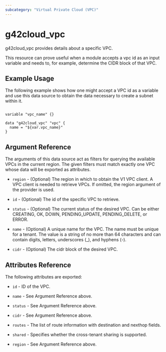 ```yaml
---
subcategory: "Virtual Private Cloud (VPC)"
---
```


# g42cloud\_vpc

g42cloud_vpc provides details about a specific VPC.

This resource can prove useful when a module accepts a vpc id as an input variable and needs to, for example, determine the CIDR block of that VPC.

## Example Usage

The following example shows how one might accept a VPC id as a variable and use this data source to obtain the data necessary to create a subnet within it.

```hcl

variable "vpc_name" {}

data "g42cloud_vpc" "vpc" {
  name = "${var.vpc_name}"
}

```

## Argument Reference

The arguments of this data source act as filters for querying the available VPCs in the current region. The given filters must match exactly one VPC whose data will be exported as attributes.

* `region` - (Optional) The region in which to obtain the V1 VPC client. A VPC client is needed to retrieve VPCs. If omitted, the region argument of the provider is used.

* `id` - (Optional) The id of the specific VPC to retrieve.

* `status` - (Optional) The current status of the desired VPC. Can be either CREATING, OK, DOWN, PENDING_UPDATE, PENDING_DELETE, or ERROR.

* `name` - (Optional) A unique name for the VPC. The name must be unique for a tenant. The value is a string of no more than 64 characters and can contain digits, letters, underscores (_), and hyphens (-).

* `cidr` - (Optional) The cidr block of the desired VPC.



## Attributes Reference

The following attributes are exported:

* `id` - ID of the VPC.

* `name` -  See Argument Reference above.

* `status` - See Argument Reference above.

* `cidr` - See Argument Reference above.

* `routes` - The list of route information with destination and nexthop fields.

* `shared` - Specifies whether the cross-tenant sharing is supported.

* `region` - See Argument Reference above.

